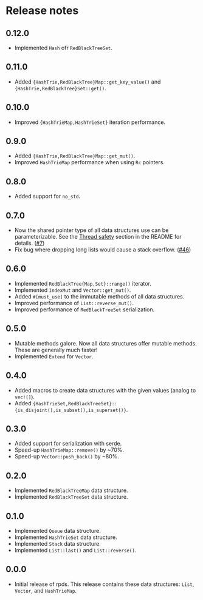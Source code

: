 # Release notes

## 0.12.0

* Implemented `Hash` ofr `RedBlackTreeSet`.

## 0.11.0

* Added `{HashTrie,RedBlackTree}Map::get_key_value()` and `{HashTrie,RedBlackTree}Set::get()`.

## 0.10.0

* Improved `{HashTrieMap,HashTrieSet}` iteration performance.

## 0.9.0

* Added `{HashTrie,RedBlackTree}Map::get_mut()`.
* Improved `HashTrieMap` performance when using `Rc` pointers.

## 0.8.0

* Added support for `no_std`.

## 0.7.0

* Now the shared pointer type of all data structures use can be parameterizable.  See the
  [Thread safety](./README.md#thread-safety) section in the README for details.
  ([#7](https://github.com/orium/rpds/issues/7))
* Fix bug where dropping long lists would cause a stack overflow.  ([#46](https://github.com/orium/rpds/issues/46))

## 0.6.0

* Implemented `RedBlackTree{Map,Set}::range()` iterator.
* Implemented `IndexMut` and `Vector::get_mut()`.
* Added `#[must_use]` to the immutable methods of all data structures.
* Improved performance of `List::reverse_mut()`.
* Improved performance of `RedBlackTreeSet` serialization.

## 0.5.0

* Mutable methods galore.  Now all data structures offer mutable methods.  These are generally much faster!
* Implemented `Extend` for `Vector`.

## 0.4.0

* Added macros to create data structures with the given values (analog to `vec![]`).
* Added `{HashTrieSet,RedBlackTreeSet}::{is_disjoint(),is_subset(),is_superset()}`.

## 0.3.0
 
* Added support for serialization with serde.
* Speed-up `HashTrieMap::remove()` by ~70%.
* Speed-up `Vector::push_back()` by ~80%.

## 0.2.0

* Implemented `RedBlackTreeMap` data structure.
* Implemented `RedBlackTreeSet` data structure.

## 0.1.0

* Implemented `Queue` data structure.
* Implemented `HashTrieSet` data structure.
* Implemented `Stack` data structure.
* Implemented `List::last()` and `List::reverse()`.

## 0.0.0

* Initial release of rpds.  This release contains these data structures: `List`, `Vector`, and `HashTrieMap`.

